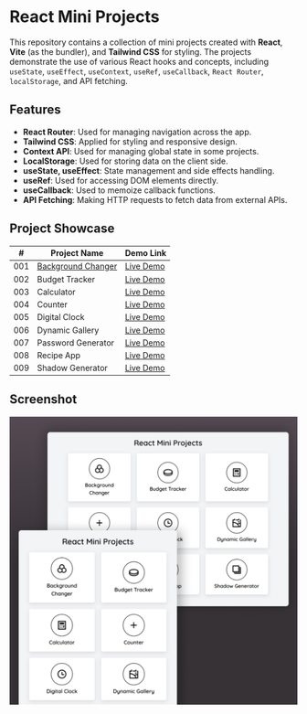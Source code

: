 # React Mini Projects

This repository contains a collection of mini projects created with **React**, **Vite** (as the bundler), and **Tailwind CSS** for styling. The projects demonstrate the use of various React hooks and concepts, including `useState`, `useEffect`, `useContext`, `useRef`, `useCallback`, `React Router`, `localStorage`, and API fetching.

## Features

- **React Router**: Used for managing navigation across the app.
- **Tailwind CSS**: Applied for styling and responsive design.
- **Context API**: Used for managing global state in some projects.
- **LocalStorage**: Used for storing data on the client side.
- **useState, useEffect**: State management and side effects handling.
- **useRef**: Used for accessing DOM elements directly.
- **useCallback**: Used to memoize callback functions.
- **API Fetching**: Making HTTP requests to fetch data from external APIs.

## Project Showcase

| #   | Project Name                                                                                                | Demo Link                                                                  |
| --- | ----------------------------------------------------------------------------------------------------------- | -------------------------------------------------------------------------- |
| 001 | [Background Changer](https://github.com/Sahimbehlim/React-Mini-Projects/tree/main/src/Components/BgChanger) | [Live Demo](https://react-mini-projects-sb.netlify.app/background-changer) |
| 002 | Budget Tracker                                                                                              | [Live Demo](https://react-mini-projects-sb.netlify.app/budget-tracker)     |
| 003 | Calculator                                                                                                  | [Live Demo](https://react-mini-projects-sb.netlify.app/calculator)         |
| 004 | Counter                                                                                                     | [Live Demo](https://react-mini-projects-sb.netlify.app/counter)            |
| 005 | Digital Clock                                                                                               | [Live Demo](https://react-mini-projects-sb.netlify.app/digital-clock)      |
| 006 | Dynamic Gallery                                                                                             | [Live Demo](https://react-mini-projects-sb.netlify.app/dynamic-gallery)    |
| 007 | Password Generator                                                                                          | [Live Demo](https://react-mini-projects-sb.netlify.app/password-generator) |
| 008 | Recipe App                                                                                                  | [Live Demo](https://react-mini-projects-sb.netlify.app/recipe-app)         |
| 009 | Shadow Generator                                                                                            | [Live Demo](https://react-mini-projects-sb.netlify.app/shadow-generator)   |

## Screenshot

![UI Img](public/ui.png)
